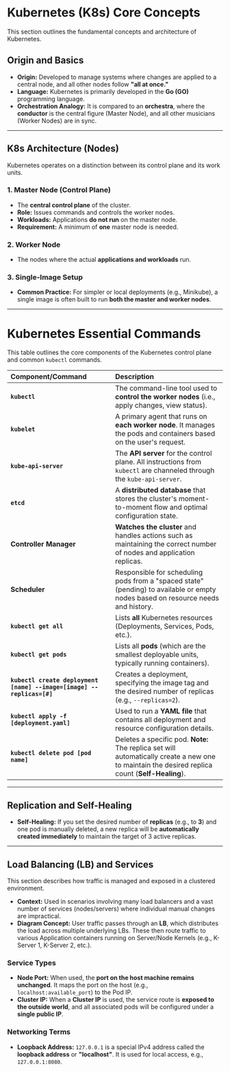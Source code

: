 # Kubernetes (K8s) Core Concepts 

This section outlines the fundamental concepts and architecture of Kubernetes.

## Origin and Basics
* **Origin:** Developed to manage systems where changes are applied to a central node, and all other nodes follow **"all at once."**
* **Language:** Kubernetes is primarily developed in the **Go (GO)** programming language.
* **Orchestration Analogy:** It is compared to an **orchestra**, where the **conductor** is the central figure (Master Node), and all other musicians (Worker Nodes) are in sync.

---

## K8s Architecture (Nodes)

Kubernetes operates on a distinction between its control plane and its work units.

### 1. Master Node (Control Plane)
* The **central control plane** of the cluster.
* **Role:** Issues commands and controls the worker nodes.
* **Workloads:** Applications **do not run** on the master node.
* **Requirement:** A minimum of **one** master node is needed.

### 2. Worker Node
* The nodes where the actual **applications and workloads** run.

### 3. Single-Image Setup
* **Common Practice:** For simpler or local deployments (e.g., Minikube), a single image is often built to run **both the master and worker nodes**.

---

# Kubernetes Essential Commands

This table outlines the core components of the Kubernetes control plane and common `kubectl` commands.

| Component/Command | Description |
| :--- | :--- |
| **`kubectl`** | The command-line tool used to **control the worker nodes** (i.e., apply changes, view status). |
| **`kubelet`** | A primary agent that runs on **each worker node**. It manages the pods and containers based on the user's request. |
| **`kube-api-server`** | The **API server** for the control plane. All instructions from `kubectl` are channeled through the `kube-api-server`. |
| **`etcd`** | A **distributed database** that stores the cluster's moment-to-moment flow and optimal configuration state. |
| **Controller Manager** | **Watches the cluster** and handles actions such as maintaining the correct number of nodes and application replicas. |
| **Scheduler** | Responsible for scheduling pods from a "spaced state" (pending) to available or empty nodes based on resource needs and history. |
| **`kubectl get all`** | Lists **all** Kubernetes resources (Deployments, Services, Pods, etc.). |
| **`kubectl get pods`** | Lists all **pods** (which are the smallest deployable units, typically running containers). |
| **`kubectl create deployment [name] --image=[image] --replicas=[#]`** | Creates a deployment, specifying the image tag and the desired number of replicas (e.g., `--replicas=2`). |
| **`kubectl apply -f [deployment.yaml]`** | Used to run a **YAML file** that contains all deployment and resource configuration details. |
| **`kubectl delete pod [pod name]`** | Deletes a specific pod. **Note:** The replica set will automatically create a new one to maintain the desired replica count (**Self-Healing**). |

---

## Replication and Self-Healing 

* **Self-Healing:** If you set the desired number of **replicas** (e.g., to **3**) and one pod is manually deleted, a new replica will be **automatically created immediately** to maintain the target of 3 active replicas.

---

## Load Balancing (LB) and Services 

This section describes how traffic is managed and exposed in a clustered environment.

* **Context:** Used in scenarios involving many load balancers and a vast number of services (nodes/servers) where individual manual changes are impractical.
* **Diagram Concept:** User traffic passes through an **LB**, which distributes the load across multiple underlying LBs. These then route traffic to various Application containers running on Server/Node Kernels (e.g., K-Server 1, K-Server 2, etc.).

### Service Types

* **Node Port:** When used, the **port on the host machine remains unchanged**. It maps the port on the host (e.g., `localhost:available_port`) to the Pod IP.
* **Cluster IP:** When a **Cluster IP** is used, the service route is **exposed to the outside world**, and all associated pods will be configured under a **single public IP**.

### Networking Terms

* **Loopback Address:** `127.0.0.1` is a special IPv4 address called the **loopback address** or **"localhost"**. It is used for local access, e.g., `127.0.0.1:8080`.
